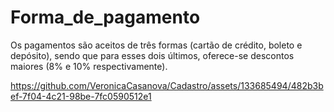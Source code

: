 # Forma_de_pagamento
 
Os pagamentos são aceitos de três formas (cartão de crédito, boleto e depósito), sendo que para esses dois últimos, oferece-se descontos maiores (8% e 10% respectivamente).

https://github.com/VeronicaCasanova/Cadastro/assets/133685494/482b3bef-7f04-4c21-98be-7fc0590512e1
